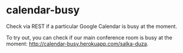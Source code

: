 # calendar-busy
Check via REST if a particular Google Calendar is busy at the moment.

To try out, you can check if our main conference room is busy at the moment:
http://calendar-busy.herokuapp.com/salka-duza.
